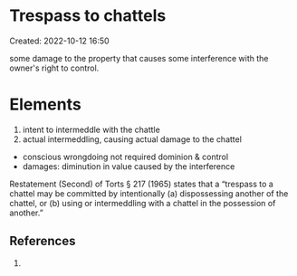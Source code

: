 # Trespass to chattels
Created: 2022-10-12 16:50

some damage to the property that causes some interference with the owner's right to control.


# Elements

1. intent to intermeddle with the chattle
2. actual intermeddling, causing actual damage to the chattel 

- conscious wrongdoing not required
dominion & control 
- damages: diminution in value caused by the interference 

Restatement (Second) of Torts § 217 (1965) states that a “trespass to a chattel may be committed by intentionally (a) dispossessing another of the chattel, or (b) using or intermeddling with a chattel in the possession of another.”

## References

1. 